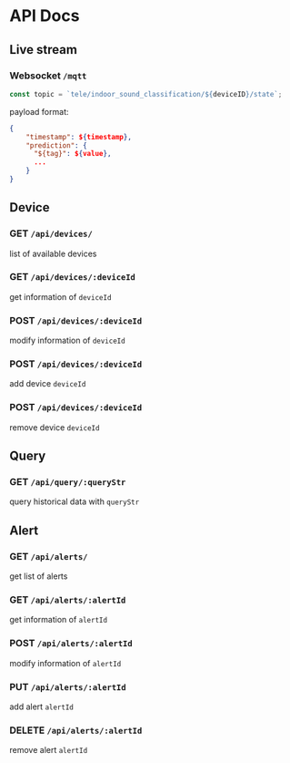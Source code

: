 # API Docs
## Live stream
### Websocket `/mqtt`
```js
const topic = `tele/indoor_sound_classification/${deviceID}/state`;
```

payload format:

```json
{
    "timestamp": ${timestamp},
    "prediction": {
      "${tag}": ${value},
      ...
    }
}
```

## Device
### GET `/api/devices/`
list of available devices

### GET `/api/devices/:deviceId`
get information of `deviceId`

### POST `/api/devices/:deviceId`
modify information of `deviceId`

### POST `/api/devices/:deviceId`
add device `deviceId`

### POST `/api/devices/:deviceId`
remove device `deviceId`

## Query
### GET `/api/query/:queryStr`
query historical data with `queryStr`

## Alert
### GET `/api/alerts/`
get list of alerts

### GET `/api/alerts/:alertId`
get information of `alertId`

### POST `/api/alerts/:alertId`
modify information of `alertId`

### PUT `/api/alerts/:alertId`
add alert `alertId`

### DELETE `/api/alerts/:alertId`
remove alert `alertId`